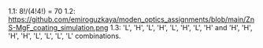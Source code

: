 1.1: 8!/(4!4!) = 70
1.2: https://github.com/emiroguzkaya/moden_optics_assignments/blob/main/ZnS-MgF_coating_simulation.png
1.3: 'L', 'H', 'L', 'H', 'L', 'H', 'L', 'H' and 'H', 'H', 'H', 'H', 'L', 'L', 'L', 'L' combinations. 
